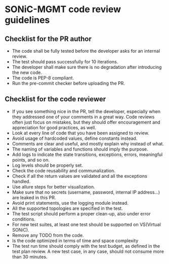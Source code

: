 # SONiC-MGMT code review guidelines

## Checklist for the PR author
- The code shall be fully tested before the developer asks for an internal review.
- The test should pass successfully for 10 iterations.
- The developer shall make sure there is no degradation after introducing the new code.
- The code is PEP-8 compliant.
- Run the pre-commit checker before uploading the PR.


## Checklist for the code reviewer
- If you see something nice in the PR, tell the developer, especially when they addressed one of your comments in a great way. Code reviews often just focus on mistakes, but they should offer encouragement and appreciation for good practices, as well.
- Look at every line of code that you have been assigned to review.
- Avoid usage of hardcoded values, define constants instead.
- Comments are clear and useful, and mostly explain why instead of what.
- The naming of variables and functions should imply the purpose.
- Add logs to indicate the state transitions, exceptions, errors, meaningful points, and so on.
- Log levels should be properly set.
- Check the code reusability and communalization.
- Check if all the return values are validated and all the exceptions handled.
- Use allure steps for better visualization.
- Make sure that no secrets (username, password, internal IP address...) are leaked in this PR.
- Avoid print statements, use the logging module instead.
- All the supported topologies are specified in the test.
- The test script should perform a proper clean-up, also under error conditions.
- For new test suites, at least one test should be supported on VS(Virtual SONiC).
- Remove any TODO from the code.
- Is the code optimized in terms of time and space complexity
- The test run time should comply with the test budget, as defined in the test plan review. A new test case, in any case, should not consume more than 30 minutes.
